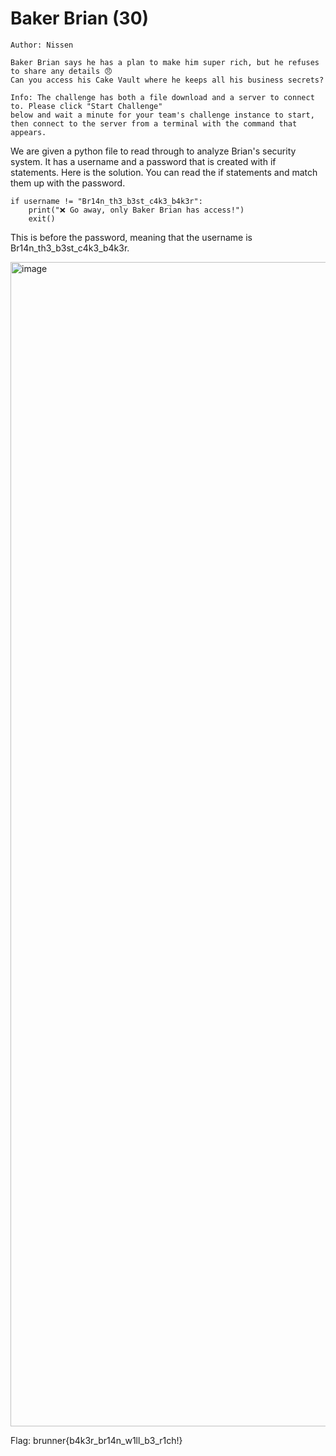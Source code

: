 # Baker Brian (30)
```
Author: Nissen

Baker Brian says he has a plan to make him super rich, but he refuses to share any details 😠
Can you access his Cake Vault where he keeps all his business secrets?

Info: The challenge has both a file download and a server to connect to. Please click "Start Challenge"
below and wait a minute for your team's challenge instance to start, then connect to the server from a terminal with the command that appears.

```

We are given a python file to read through to analyze Brian's security system. It has a username and a password that is created with if statements. Here is the solution. You can read the if statements and match them up with the password.

```
if username != "Br14n_th3_b3st_c4k3_b4k3r":
    print("❌ Go away, only Baker Brian has access!")
    exit()
```
This is before the password, meaning that the username is Br14n_th3_b3st_c4k3_b4k3r.

<img width="3059" height="1863" alt="image" src="https://github.com/user-attachments/assets/33ed435c-cc76-44d1-89ee-2319f19a6b9f" />

Flag: brunner{b4k3r_br14n_w1ll_b3_r1ch!} 
